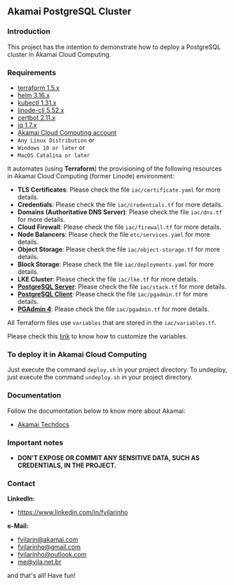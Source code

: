 ## Akamai PostgreSQL Cluster

### Introduction
This project has the intention to demonstrate how to deploy a PostgreSQL cluster in Akamai Cloud Computing.

### Requirements
- [terraform 1.5.x](https://terraform.io)
- [helm 3.16.x](https://helm.sh)
- [kubectl 1.31.x](https://kubernetes.io/docs/reference/kubectl/kubectl)
- [linode-cli 5.52.x](https://www.linode.com/products/cli)
- [certbot 2.11.x](https://certbot.eff.org)
- [jq 1.7.x](https://jqlang.github.io/jq)
- [Akamai Cloud Computing account](https://cloud.linode.com)
- `Any Linux Distribution` or
- `Windows 10 or later` or
- `MacOS Catalina or later`

It automates (using **Terraform**) the provisioning of the following resources in Akamai Cloud Computing (former Linode) 
environment:
- **TLS Certificates**: Please check the file `iac/certificate.yaml` for more details.
- **Credentials**: Please check the file `iac/credentials.tf` for more details.
- **Domains (Authoritative DNS Server)**: Please check the file `iac/dns.tf` for more details.
- **Cloud Firewall**: Please check the file `iac/firewall.tf` for more details.
- **Node Balancers**: Please check the file `etc/services.yaml` for more details.
- **Object Storage**: Please check the file `iac/object-storage.tf` for more details.
- **Block Storage**: Please check the file `iac/deployments.yaml` for more details.
- **LKE Cluster**: Please check the file `iac/lke.tf` for more details. 
- **[PostgreSQL Server](https://cloudnative-pg.io)**: Please check the file `iac/stack.tf` for more details.
- **[PostgreSQL Client](https://www.postgresql.org/docs/current/app-psql.html)**: Please check the file `iac/pgadmin.tf` for more details.
- **[PGAdmin 4](https://www.pgadmin.org)**: Please check the file `iac/pgadmin.tf` for more details.

All Terraform files use `variables` that are stored in the `iac/variables.tf`.

Please check this [link](https://developer.hashicorp.com/terraform/tutorials/configuration-language/variables) to know how to customize the variables.

### To deploy it in Akamai Cloud Computing

Just execute the command `deploy.sh` in your project directory. To undeploy, just execute the command `undeploy.sh` in 
your project directory.

### Documentation

Follow the documentation below to know more about Akamai:
- [Akamai Techdocs](https://techdocs.akamai.com)

### Important notes
- **DON'T EXPOSE OR COMMIT ANY SENSITIVE DATA, SUCH AS CREDENTIALS, IN THE PROJECT.**

### Contact
**LinkedIn:**
- https://www.linkedin.com/in/fvilarinho

**e-Mail:**
- fvilarin@akamai.com
- fvilarinho@gmail.com
- fvilarinho@outlook.com
- me@vila.net.br

and that's all! Have fun!
